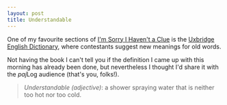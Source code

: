 ```yaml
---
layout: post
title: Understandable
---
```


One of my favourite sections of [I'm Sorry I Haven't a
Clue](http://www.bbc.co.uk/radio4/comedy/clue.shtml) is the [Uxbridge English
Dictionary](http://www.amazon.co.uk/Uxbridge-English-Dictionary-Sorry-Havent/dp/0007203373),
where contestants suggest new meanings for old words.


Not having the book I can't tell you if the definition I came up with this
morning has already been done, but nevertheless I thought I'd share it with the
<em>paj</em>Log audience (that's you, folks!).

> _Understandable (adjective)_: a shower spraying water that is neither
too hot nor too cold.

